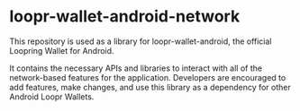# loopr-wallet-android-network
This repository is used as a library for loopr-wallet-android, the official Loopring Wallet for Android.

It contains the necessary APIs and libraries to interact with all of the network-based features for the application. Developers are encouraged to add features, make changes, and use this library as a dependency for other Android Loopr Wallets.
